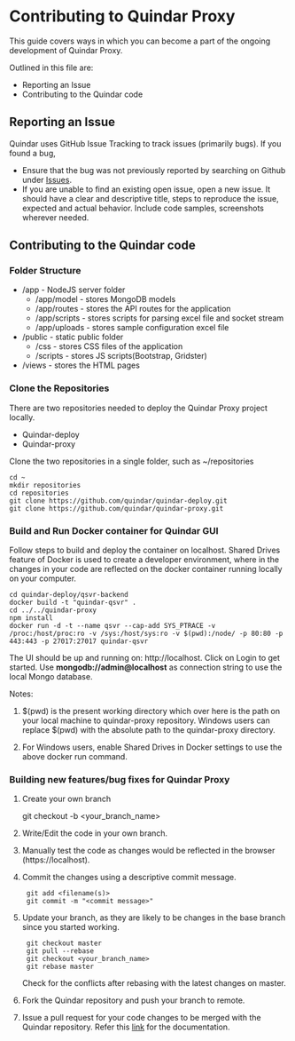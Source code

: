 # Contributing to Quindar Proxy

This guide covers ways in which you can become a part of the ongoing development of Quindar Proxy.

Outlined in this file are:
* Reporting an Issue
* Contributing to the Quindar code

## Reporting an Issue
Quindar uses GitHub Issue Tracking to track issues (primarily bugs). 
If you found a bug,
* Ensure that the bug was not previously reported by searching on Github under [Issues](https://github.com/quindar/quindar-proxy/issues).
* If you are unable to find an existing open issue, open a new issue. It should have a clear and descriptive title, steps to reproduce the issue, expected and actual behavior. Include code samples, screenshots wherever needed.

## Contributing to the Quindar code
### Folder Structure
* /app - NodeJS server folder
  * /app/model - stores MongoDB models
  * /app/routes - stores the API routes for the application
  * /app/scripts - stores scripts for parsing excel file and socket stream
  * /app/uploads - stores sample configuration excel file
* /public - static public folder
  * /css - stores CSS files of the application
  * /scripts - stores JS scripts(Bootstrap, Gridster)
* /views - stores the HTML pages

### Clone the Repositories
There are two repositories needed to deploy the Quindar Proxy project locally. 
* Quindar-deploy
* Quindar-proxy

Clone the two repositories in a single folder, such as ~/repositories

    cd ~
    mkdir repositories
    cd repositories
    git clone https://github.com/quindar/quindar-deploy.git
    git clone https://github.com/quindar/quindar-proxy.git
    
### Build and Run Docker container for Quindar GUI
Follow steps to build and deploy the container on localhost. Shared Drives feature of Docker is used to create a developer environment, where in the changes in your code are reflected on the docker container running locally on your computer.

    cd quindar-deploy/qsvr-backend
    docker build -t "quindar-qsvr" .
    cd ../../quindar-proxy
    npm install
    docker run -d -t --name qsvr --cap-add SYS_PTRACE -v /proc:/host/proc:ro -v /sys:/host/sys:ro -v $(pwd):/node/ -p 80:80 -p 443:443 -p 27017:27017 quindar-qsvr

The UI should be up and running on: http://localhost. Click on Login to get started. Use **mongodb://admin@localhost** as connection string to use the local Mongo database.

Notes:

1. $(pwd) is the present working directory which over here is the path on your local machine to quindar-proxy repository. Windows users can replace $(pwd) with the absolute path to the quindar-proxy directory. 

2. For Windows users, enable Shared Drives in Docker settings to use the above docker run command.

### Building new features/bug fixes for Quindar Proxy
1. Create your own branch

    git checkout -b <your_branch_name>

2. Write/Edit the code in your own branch.
3. Manually test the code as changes would be reflected in the browser (https://localhost).
4. Commit the changes using a descriptive commit message.
        
        git add <filename(s)>
        git commit -m "<commit message>"

5. Update your branch, as they are likely to be changes in the base branch since you started working.

        git checkout master
        git pull --rebase
        git checkout <your_branch_name>
        git rebase master

    Check for the conflicts after rebasing with the latest changes on master.
6. Fork the Quindar repository and push your branch to remote.
7. Issue a pull request for your code changes to be merged with the Quindar repository. Refer this [link](https://help.github.com/articles/creating-a-pull-request-from-a-fork/) for the documentation.


